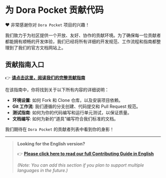 # 为 Dora Pocket 贡献代码

❤️ 非常感谢你对 `Dora Pocket` 项目的兴趣！

我们致力于为社区提供一个开放、友好、协作的贡献环境。为了确保每一位贡献者都能拥有顺畅的开发体验，我们已经将所有详细的开发规范、工作流程和指南都整理到了我们的官方文档网站上。

## 贡献指南入口

👉 **[请点击这里，阅读我们的完整贡献指南](https://esdora.js.org/contributing/)**

在该指南中，你将找到关于以下所有内容的详细说明：

- **环境设置**: 如何 Fork 和 Clone 仓库，以及安装项目依赖。
- **Git 工作流**: 我们遵循的分支创建、代码提交和 Pull Request 规范。
- **测试指南**: 如何为你的代码编写和运行单元测试，以保证质量。
- **文档编写**: 如何为新的“道具”编写符合我们标准的文档。

我们期待在 `Dora Pocket` 的贡献者列表中看到你的身影！

---

> **Looking for the English version?**
>
> 👉 **[Please click here to read our full Contributing Guide in English](https://esdora.js.org/en/contributing/)**
>
> _(Note: You can add this section if you plan to support multiple languages in the future.)_
